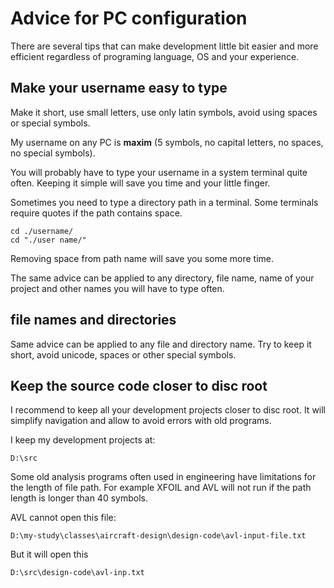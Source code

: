 # Advice for PC configuration

There are several tips that can make development little bit easier 
and more efficient regardless of programing language, OS and your 
experience.

## Make your username easy to type

Make it short, use small letters, use only latin symbols, avoid using 
spaces or special symbols.

My username on any PC is **maxim** (5 symbols, no capital 
letters, no spaces, no special symbols).

You will probably have to type your username in a system terminal quite
 often. Keeping it simple will save you time and your little finger.

Sometimes you need to type a directory path in a terminal. Some 
terminals require quotes if the path contains space. 

```
cd ./username/
cd "./user name/"
```

Removing space from path name will save you some more time. 

The same advice can be applied to any directory, file name, name of 
your project and other names you will have to type often.

## file names and directories

Same advice can be applied to any file and directory name. 
Try to keep it short, avoid unicode, spaces or other special symbols.

## Keep the source code closer to disc root

I recommend to keep all your development projects closer to disc root. 
It will simplify navigation and allow to avoid errors with old programs.

I keep my development projects at:

```
D:\src
```

Some old analysis programs often used in engineering have limitations 
for the length of file path. For example XFOIL and AVL will not run if 
the path length is longer than 40 symbols. 

AVL cannot open this file:
```
D:\my-study\classes\aircraft-design\design-code\avl-input-file.txt
```

But it will open this

```
D:\src\design-code\avl-inp.txt
```
